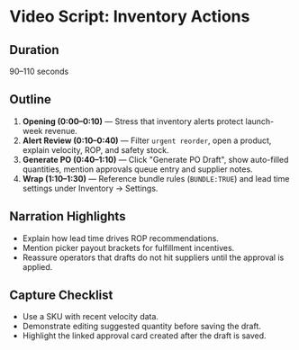 # Video Script: Inventory Actions

## Duration
90–110 seconds

## Outline
1. **Opening (0:00–0:10)** — Stress that inventory alerts protect launch-week revenue.
2. **Alert Review (0:10–0:40)** — Filter `urgent reorder`, open a product, explain velocity, ROP, and safety stock.
3. **Generate PO (0:40–1:10)** — Click "Generate PO Draft", show auto-filled quantities, mention approvals queue entry and supplier notes.
4. **Wrap (1:10–1:30)** — Reference bundle rules (`BUNDLE:TRUE`) and lead time settings under Inventory → Settings.

## Narration Highlights
- Explain how lead time drives ROP recommendations.
- Mention picker payout brackets for fulfillment incentives.
- Reassure operators that drafts do not hit suppliers until the approval is applied.

## Capture Checklist
- Use a SKU with recent velocity data.
- Demonstrate editing suggested quantity before saving the draft.
- Highlight the linked approval card created after the draft is saved.


